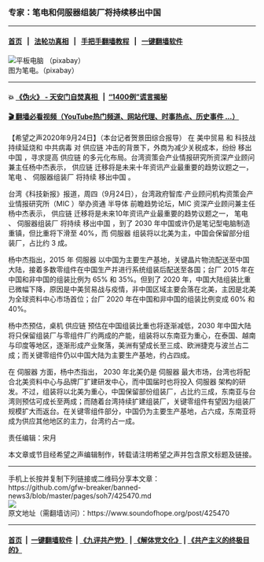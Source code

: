 ### 专家：笔电和伺服器组装厂将持续移出中国
------------------------

#### [首页](https://github.com/gfw-breaker/banned-news3/blob/master/README.md) &nbsp;&nbsp;|&nbsp;&nbsp; [法轮功真相](https://github.com/begood0513/basic/blob/master/README.md)  &nbsp;&nbsp;|&nbsp;&nbsp; [手把手翻墙教程](https://github.com/gfw-breaker/guides/wiki)  &nbsp;&nbsp;|&nbsp;&nbsp; [一键翻墙软件](https://github.com/gfw-breaker/nogfw/blob/master/README.md)  



<div><img alt="平板电脑  （pixabay）" src="https://img.soundofhope.org/2020-09/laptop-2838921_640-1600861065563.jpg"/>
<br/><figcaption class="caption">
 图为笔电。（pixabay）
</figcaption></div><hr/>

#### 💥 [《伪火》 - 天安门自焚真相 ](http://158.247.195.190:10000/videos/blog/weihuo.html)&nbsp; |&nbsp; [“1400例”谎言揭秘  ](http://158.247.195.190:10000/videos/blog/jiexi1400.html)

#### [ 🎬  翻墙必看视频（YouTube热门频道、网站代理、时事热点、历史事件 ...）](https://github.com/gfw-breaker/links/blob/master/banned.md)

<div><div class="Content__Wrapper sc-1bvya0-0 grZQxZ">
 <p class="meta-top">
  <span class="meta">
   【希望之声2020年9月24日】（本台记者贺景田综合报导）
  </span>
  在
  <ok href="/term/1110">
   美中贸易
  </ok>
  和
  <ok href="/term/8850">
   科技战
  </ok>
  持续延烧和
  <ok href="/term/248971">
   中共病毒
  </ok>
  对
  <ok href="/term/108309">
   供应链
  </ok>
  冲击的背景下，外商为减少关税成本，纷纷
  <ok href="/term/124754">
   移出中国
  </ok>
  ，寻求提高
  <ok href="/term/108309">
   供应链
  </ok>
  的多元化布局。台湾资策会产业情报研究所资深产业顾问兼主任杨中杰表示，
  <ok href="/term/108309">
   供应链
  </ok>
  迁移将是未来十年资讯产业最重要的趋势议题之一，
  <ok href="/term/383545">
   笔电
  </ok>
  、
  <ok href="/term/383548">
   伺服器组装厂
  </ok>
  将持续
  <ok href="/term/124754">
   移出中国
  </ok>
  。
 </p>
 <p>
  台湾《科技新报》报道，周四（9月24日），台湾政府智库·产业顾问机构资策会产业情报研究所（MIC ）举办资通
  <ok href="/term/1745">
   半导体
  </ok>
  前瞻趋势论坛，MIC 资深产业顾问兼主任杨中杰表示，
  <ok href="/term/108309">
   供应链
  </ok>
  迁移将是未来10年资讯产业最重要的趋势议题之一，
  <ok href="/term/383545">
   笔电
  </ok>
  、
  <ok href="/term/383548">
   伺服器组装厂
  </ok>
  将持续
  <ok href="/term/124754">
   移出中国
  </ok>
  ，到了 2030 年中国或许仍是笔记型电脑制造重镇，但比重将下滑至 40%，而
  <ok href="/term/383551">
   伺服器
  </ok>
  组装将以北美为主，中国会保留部分组装厂，占比约 3 成。
 </p>
 <div class="AD_Embed__Wrap-sc-1xslmin-0 igMuqX module desktop">
  <div>
  </div>
 </div>
 <p>
  杨中杰指出，2015 年
  <ok href="/term/383551">
   伺服器
  </ok>
  以中国为主要生产基地，关键晶片物流配送至中国大陆，接着多数零组件在中国生产并进行系统组装后配送至各国；台厂 2015 年在中国和非中国的组装比例为 65% 和 35%。但到了 2020 年，中国大陆组装比重已微幅下降，原因是中美贸易战与疫情，非中国区域主要会落在北美，主因是北美为全球资料中心市场首位；台厂 2020 年在中国和非中国的组装比例变成 60% 和 40%。
 </p>
 <p>
  杨中杰预估，桌机
  <ok href="/term/108309">
   供应链
  </ok>
  预估在中国组装比重也将逐渐减低，2030 年中国大陆将只保留组装厂与零组件厂约两成的产能，组装将以东南亚为重心，在泰国、越南与印度等地区，逐渐形成产业聚落，美洲有望成长至三成、欧洲捷克与波兰占二成；而关键零组件仍以中国大陆为主要生产基地，约占四成。
 </p>
 <p>
  在
  <ok href="/term/383551">
   伺服器
  </ok>
  方面，杨中杰指出， 2030 年北美仍是
  <ok href="/term/383551">
   伺服器
  </ok>
  最大市场，台湾也将配合北美资料中心与品牌厂扩建研发中心，而中国届时也将投入
  <ok href="/term/383551">
   伺服器
  </ok>
  架构的研发。不过，组装将以北美为重心，中国保留部份组装厂，占比约三成，东南亚与台湾则预估可成长至两成；而随着台湾持续扩建组装厂，关键零组件有望因为组装厂规模扩大而返台。在关键零组件部分，中国仍为主要生产基地，占六成，东南亚将成为供应其他地区的主力，台湾约占一成。
 </p>
 <p class="meta-btm">
  责任编辑：宋月
 </p>
 <p class="meta-btm">
  本文章或节目经希望之声编辑制作，转载请注明希望之声并包含原文标题及链接。
 </p>
</div>
</div>
<hr/>
手机上长按并复制下列链接或二维码分享本文章：<br/>
https://github.com/gfw-breaker/banned-news3/blob/master/pages/soh7/425470.md <br/>
<a href='https://github.com/gfw-breaker/banned-news3/blob/master/pages/soh7/425470.md'><img src='https://github.com/gfw-breaker/banned-news3/blob/master/pages/soh7/425470.md.png'/></a> <br/>
原文地址（需翻墙访问）：https://www.soundofhope.org/post/425470


------------------------
#### [首页](https://github.com/gfw-breaker/banned-news3/blob/master/README.md) &nbsp;|&nbsp; [一键翻墙软件](https://github.com/gfw-breaker/nogfw/blob/master/README.md) &nbsp;| [《九评共产党》](https://github.com/gfw-breaker/9ping.md/blob/master/README.md#九评之一评共产党是什么) | [《解体党文化》](https://github.com/gfw-breaker/jtdwh.md/blob/master/README.md) | [《共产主义的终极目的》](https://github.com/gfw-breaker/gczydzjmd.md/blob/master/README.md)


<img src='http://gfw-breaker.win/banned-news3/pages/soh7/425470.md' width='0px' height='0px'/>